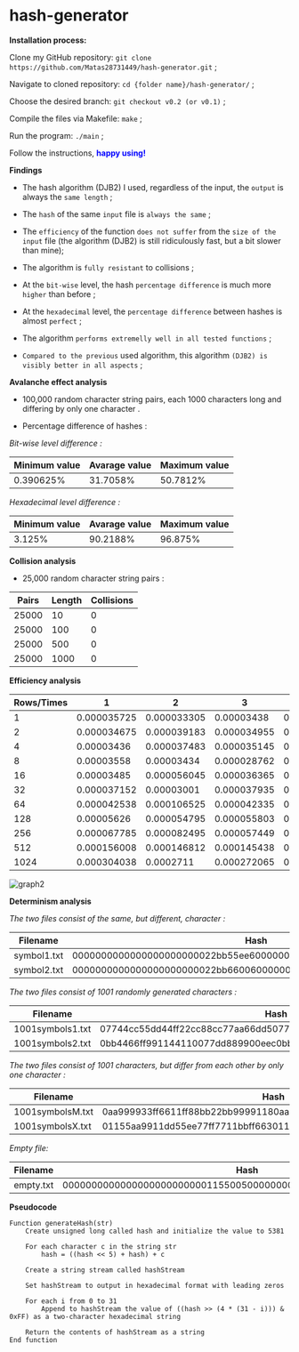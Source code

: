 # hash-generator

**Installation process:**

Clone my GitHub repository: `git clone https://github.com/Matas28731449/hash-generator.git` ;

Navigate to cloned repository: `cd {folder name}/hash-generator/` ;

Choose the desired branch: `git checkout v0.2 (or v0.1)` ;

Compile the files via Makefile: `make` ;

Run the program: `./main` ;

Follow the instructions, <b style="color: blue">happy using!</b>

**Findings**

- The hash algorithm (DJB2) I used, regardless of the input, the `output` is always the `same length` ;

- The `hash` of the same `input` file is `always the same` ;

- The `efficiency` of the function `does not suffer` from the `size of the input` file (the algorithm (DJB2) is still ridiculously fast, but a bit slower than mine);

- The algorithm is `fully resistant` to collisions ;

- At the `bit-wise` level, the hash `percentage difference` is much more `higher` than before ;

- At the `hexadecimal` level, the `percentage difference` between hashes is almost `perfect` ;

- The algorithm `performs extremelly well in all tested functions` ;

- `Compared to the previous` used algorithm, this algorithm `(DJB2) is visibly better in all aspects` ;

**Avalanche effect analysis**

- 100,000 random character string pairs, each 1000 characters long and differing by only one character .

- Percentage difference of hashes :
    
*Bit-wise level difference :*

| Minimum value | Avarage value | Maximum value |
|---------------|---------------|---------------|
| 0.390625%     | 31.7058%      | 50.7812%      |

*Hexadecimal level difference :*

| Minimum value | Avarage value | Maximum value |
|---------------|---------------|---------------|
| 3.125%        | 90.2188%      | 96.875%       |

**Collision analysis**

- 25,000 random character string pairs :

| Pairs | Length | Collisions |
|-------|--------|------------|
| 25000 | 10     | 0          |
| 25000 | 100    | 0          |
| 25000 | 500    | 0          |
| 25000 | 1000   | 0          |

**Efficiency analysis**

| Rows/Times | 1           | 2           | 3           | 4           | 5           | Avg. time  |
|------------|-------------|-------------|-------------|-------------|-------------|------------|
| 1          | 0.000035725 | 0.000033305 | 0.00003438  | 0.000035015 | 0.000034465 | 0.00003457 |
| 2          | 0.000034675 | 0.000039183 | 0.000034955 | 0.000033395 | 0.000035067 | 0.00002202 |
| 4          | 0.00003436  | 0.000037483 | 0.000035145 | 0.00003508  | 0.000034585 | 0.00003533 |
| 8          | 0.00003558  | 0.00003434  | 0.000028762 | 0.000035118 | 0.000034497 | 0.00003366 |
| 16         | 0.00003485  | 0.000056045 | 0.000036365 | 0.000036208 | 0.000029417 | 0.00003857 |
| 32         | 0.000037152 | 0.00003001  | 0.000037935 | 0.000038383 | 0.000037945 | 0.00003628 |
| 64         | 0.000042538 | 0.000106525 | 0.000042335 | 0.000044285 | 0.000042878 | 0.00005571 |
| 128        | 0.00005626  | 0.000054795 | 0.000055803 | 0.00005634  | 0.000055607 | 0.00005576 |
| 256        | 0.000067785 | 0.000082495 | 0.000057449 | 0.000084812 | 0.000086797 | 0.00007586 |
| 512        | 0.000156008 | 0.000146812 | 0.000145438 | 0.00014607  | 0.00014652  | 0.00014817 |
| 1024       | 0.000304038 | 0.0002711   | 0.000272065 | 0.000271907 | 0.000418733 | 0.00030756 |

![graph2](https://github.com/Matas28731449/hash-generator/assets/116190079/aadf0e06-ff20-4933-8165-edf848105857)

**Determinism analysis**

*The two files consist of the same, but different, character :*

| Filename    | Hash                                                             |
|-------------|------------------------------------------------------------------|
| symbol1.txt | 0000000000000000000000022bb55ee60000000000000000000000022bb55ee6 |
| symbol2.txt | 0000000000000000000000022bb660060000000000000000000000022bb66006 |

*The two files consist of 1001 randomly generated characters :*

| Filename         | Hash                                                             |
|------------------|------------------------------------------------------------------|
| 1001symbols1.txt | 07744cc55dd44ff22cc88cc77aa66dd507744cc55dd44ff22cc88cc77aa66dd5 |
| 1001symbols2.txt | 0bb4466ff991144110077dd889900eec0bb4466ff991144110077dd889900eec |

*The two files consist of 1001 characters, but differ from each other by only one character :*

| Filename         | Hash                                                             |
|------------------|------------------------------------------------------------------|
| 1001symbolsM.txt | 0aa999933ff6611ff88bb22bb99991180aa999933ff6611ff88bb22bb9999118 |
| 1001symbolsX.txt | 01155aa9911dd55ee77ff7711bbff66301155aa9911dd55ee77ff7711bbff663 |

*Empty file:*

| Filename  | Hash                                                             |
|-----------|------------------------------------------------------------------|
| empty.txt | 0000000000000000000000000115500500000000000000000000000001155005 |

**Pseudocode**

```
Function generateHash(str)
    Create unsigned long called hash and initialize the value to 5381

    For each character c in the string str
        hash = ((hash << 5) + hash) + c

    Create a string stream called hashStream

    Set hashStream to output in hexadecimal format with leading zeros

    For each i from 0 to 31
        Append to hashStream the value of ((hash >> (4 * (31 - i))) & 0xFF) as a two-character hexadecimal string

    Return the contents of hashStream as a string
End function
```
